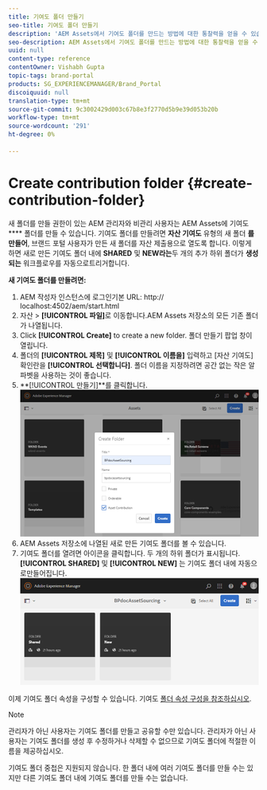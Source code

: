 ```yaml
---
title: 기여도 폴더 만들기
seo-title: 기여도 폴더 만들기
description: 'AEM Assets에서 기여도 폴더를 만드는 방법에 대한 통찰력을 얻을 수 있습니다. '
seo-description: AEM Assets에서 기여도 폴더를 만드는 방법에 대한 통찰력을 얻을 수 있습니다.
uuid: null
content-type: reference
contentOwner: Vishabh Gupta
topic-tags: brand-portal
products: SG_EXPERIENCEMANAGER/Brand_Portal
discoiquuid: null
translation-type: tm+mt
source-git-commit: 9c3002429d003c67b8e3f2770d5b9e39d053b20b
workflow-type: tm+mt
source-wordcount: '291'
ht-degree: 0%

---
```



# Create contribution folder {#create-contribution-folder}

새 폴더를 만들 권한이 있는 AEM 관리자와 비관리 사용자는 AEM Assets에 기여도 **** 폴더를 만들 수 있습니다.
기여도 폴더를 만들려면 **자산 기여도** 유형의 새 폴더 **를 만들어**, 브랜드 포털 사용자가 만든 새 폴더를 자산 제출용으로 열도록 합니다.  이렇게 하면 새로 만든 기여도 폴더 내에 **SHARED** 및 **NEW라는**&#x200B;두 개의 추가 하위 폴더가 **생성되는** 워크플로우를 자동으로트리거합니다.

**새 기여도 폴더를 만들려면:**
1. AEM 작성자 인스턴스에 로그인기본 URL: http:// localhost:4502/aem/start.html
1. 자산 > **[!UICONTROL 파일]**&#x200B;로 이동합니다.AEM Assets 저장소의 모든 기존 폴더가 나열됩니다.
1. Click **[!UICONTROL Create]** to create a new folder. 폴더 만들기 팝업 창이 열립니다.
1. 폴더의 **[!UICONTROL 제목]** 및 **[!UICONTROL 이름을]** 입력하고 [자산 기여도] 확인란을 **[!UICONTROL 선택합니다]**.
폴더 이름을 지정하려면 공간 없는 작은 알파벳을 사용하는 것이 좋습니다.
1. **[!UICONTROL 만들기]**를 클릭합니다.
   ![](assets/create-contribution-folder.png)
1. AEM Assets 저장소에 나열된 새로 만든 기여도 폴더를 볼 수 있습니다.
1. 기여도 폴더를 열려면 아이콘을 클릭합니다. 두 개의 하위 폴더가 표시됩니다.**[!UICONTROL SHARED]** 및 **[!UICONTROL NEW]** 는 기여도 폴더 내에 자동으로만들어집니다.\
   ![](assets/contribution-folder.png)

이제 기여도 폴더 속성을 구성할 수 있습니다. 기여도 [폴더 속성 구성을 참조하십시오](brand-portal-configure-contribution-folder-properties.md).

>[!NOTE]
>
>관리자가 아닌 사용자는 기여도 폴더를 만들고 공유할 수만 있습니다. 관리자가 아닌 사용자는 기여도 폴더를 생성 후 수정하거나 삭제할 수 없으므로 기여도 폴더에 적절한 이름을 제공하십시오.
>
>기여도 폴더 중첩은 지원되지 않습니다. 한 폴더 내에 여러 기여도 폴더를 만들 수는 있지만 다른 기여도 폴더 내에 기여도 폴더를 만들 수는 없습니다.

